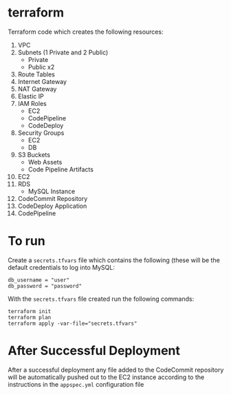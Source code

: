 # terraform
Terraform code which creates the following resources:
1. VPC
2. Subnets (1 Private and 2 Public)
    * Private
    * Public x2
4. Route Tables
5. Internet Gateway
6. NAT Gateway
7. Elastic IP
8. IAM Roles
    * EC2
    * CodePipeline
    * CodeDeploy
10. Security Groups
    * EC2
    * DB  
11. S3 Buckets
    * Web Assets
    * Code Pipeline Artifacts  
12. EC2
13. RDS
    * MySQL Instance
15. CodeCommit Repository
16. CodeDeploy Application
17. CodePipeline


# To run
Create a `secrets.tfvars` file which contains the following (these will be the default credentials to log into MySQL:
```
db_username = "user"
db_password = "password"
```
With the `secrets.tfvars` file created run the following commands:
```
terraform init
terraform plan
terraform apply -var-file="secrets.tfvars"
```

# After Successful Deployment
After a successful deployment any file added to the CodeCommit repository will be automatically pushed out to the EC2 instance according to the instructions in the `appspec.yml` configuration file
